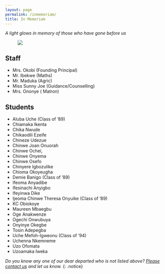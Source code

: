 ```yaml
---
layout: page
permalink: /inmemoriam/
title: In Memoriam
---
```


*A light glows in memory of those who have gone before us*
<figure>
	<a href="{{ site.url }}/images/inmemoriam2.jpeg"><img src="{{ site.url }}/images/inmemoriam2.jpeg"></a>
</figure>

## Staff
* Mrs. Okobi (Founding Principal)
* Mr. Ibekwe (Maths) 
* Mr. Maduka (Agric)  
* Miss Sunny Joe (Guidance/Counselling)
* Mrs. Ononye ( Matron)


## Students
* Aluba Uche (Class of ’89)
* Chiamaka Ikenta
* Chika Nwude
* Chikaodili Ezeife 
* Chineze Udezue 
* Chinwe Joan Onuorah 
* Chinwe Ochei, 
* Chinwe Onyema
* Chinwe Osefo
* Chinyere Igbozulike
* Chioma Okoyeugha 
* Demie Banigo (Class of ’89)
* Ifeoma Anyadibe
* Ifesinachi Anyigbo 
* Ifeyinwa Dike 
* Ijeoma Chinwe Theresa Onyuike (Class of ’89)
* KC Obiokoye
* Maureen Mbaegbu 
* Oge Anakwenze
* Ogechi Onwubuya 
* Onyinye Okegbe
* Tosin Adepegba
* Uche Mefoh-Igweonu (Class of ’94)
* Uchenna Nkemneme
* Uzo Ofomata
* Uzoamaka Iweka


*Do you know any one of our dear departed who is not listed above? [Please contact us](mailto:contactus@fggconitsha.com) and let us know.*
{: .notice}
